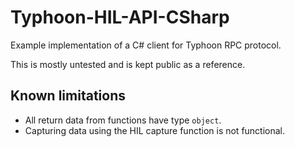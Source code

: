 # Typhoon-HIL-API-CSharp
Example implementation of a C# client for Typhoon RPC protocol.

This is mostly untested and is kept public as a reference.

## Known limitations

- All return data from functions have type `object`.
- Capturing data using the HIL capture function is not functional.
